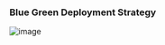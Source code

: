 ### Blue Green Deployment Strategy
![image](https://github.com/Loki-1/Kubernetes/assets/134843197/1b240184-a81a-457a-a55c-086056afe0b6)


